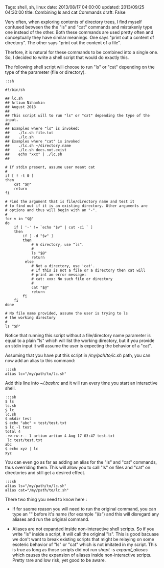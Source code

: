 Tags: shell, sh, linux
date: 2013/08/17 04:00:00
updated: 2013/09/25 04:30:00
title: Combining ls and cat Commands
draft: False

        

Very often, when exploring contents of directory trees, I find myself confused between the the "ls" and "cat" commands and mistakenly type one instead of the other. Both these commands are used pretty often and conceptually they have similar meanings. One says "print out a content of directory". The other says "print out the content of a file".
     
Therfore, it is natural for these commands to be combined into a single one. So, I decided to write a shell script that would do exactly this.

The following shell script will choose to run "ls" or "cat" depending on the type of the parameter (file or directory).
     
    ::sh

    #!/bin/sh
    
    ## lc.sh
    ## Artium Nihamkin
    ## August 2013
    ## 
    ## This script will to run "ls" or "cat" depending the type of the input.
    ##
    ## Examples where "ls" is invoked:
    ##    ./lc.sh file.txt
    ##    ./lc.sh
    ## Examples where "cat" is invoked
    ##    ./lc.sh ~/directory.name
    ##    ./lc.sh does.not.exist
    ##    echo "xxx" | ./lc.sh 
    ##
        
    # If stdin present, assume user meant cat
    #
    if [ ! -t 0 ] 
    then
        cat "$@"
        return
    fi
    
    # Find the argument that is file/directory name and test it
    # to find out if it is an existing directory. Other arguments are 
    # options and thus will begin with an "-".
    #    
    for v in "$@" 
    do
        if [ '-' != `echo "$v" | cut -c1 ` ] 
        then
            if [ -d "$v" ]
            then
                # A directory, use "ls".
                #
                ls "$@"
                return
             else
                # Not a directory, use 'cat'.
                # If this is not a file or a directory then cat will
                # print an error message:
                # cat: xxx: No such file or directory
                #
                cat "$@"
                return
            fi
        fi  
    done

    # No file name provided, assume the user is trying to ls 
    # the working directory
    #
    ls "$@" 
 
Notice that running this script without a file/directory name parameter is equal to a plain "ls" which will list the working directory, but if you provide an stdin input it will assume the user is expecting the behavior of a "cat".
     
Assuming that you have put this script in */my/pah/to/lc.sh* path, you can now add an alias to this command:

    :::sh
    alias lc="/my/path/to/lc.sh"

     
Add this line into *~/.bashrc* and it will run every time you start an interactive shell.
     
    :::sh
    $ ls
    lc.sh
    $ lc
    lc.sh
    $ mkdir test
    $ echo "abc" > test/test.txt
    $ lc -l test
    total 4
    -rw-rw-r-- 1 artium artium 4 Aug 17 03:47 test.txt
     lc test/test.txt
    abc
    $ echo xyz | lc
    xyz
     
You can even go as far as adding an alias for the "ls" and "cat" commands, thus overriding them. This will allow you to call "ls" on files and "cat" on directories and still get a desired effect.

    :::sh 
    alias ls="/my/path/to/lc.sh"
    alias cat="/my/path/to/lc.sh"


     
There two thing you need to know here :

* If for saome reason you will need to run the original command, you can type an "\" before it's name (for example *"\ls"*) and this will disregard any aliases and run the original command.

* Aliases are not expanded inside non-interactive shell scripts. So if you write "ls" inside a script, it will call the original "ls". This is good bacuase we don't want to break existing scripts that might be relaying on some esoteric behavior of "ls" or "cat" which is not imitated in my script. This is true as long as those scripts did not run *shopt -s expand_aliases* which causes the expansion of aliases inside non-interactive scripts. Pretty rare and low risk, yet good to be aware.


